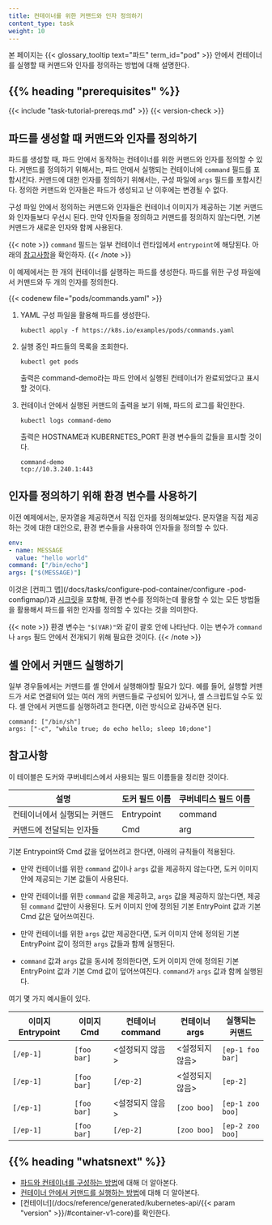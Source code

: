 ```yaml
---
title: 컨테이너를 위한 커맨드와 인자 정의하기
content_type: task
weight: 10
---
```


<!-- overview -->

본 페이지는 {{< glossary_tooltip text="파드" term_id="pod" >}} 안에서 컨테이너를 실행할
때 커맨드와 인자를 정의하는 방법에 대해 설명한다.




## {{% heading "prerequisites" %}}


{{< include "task-tutorial-prereqs.md" >}} {{< version-check >}}




<!-- steps -->

## 파드를 생성할 때 커맨드와 인자를 정의하기

파드를 생성할 때, 파드 안에서 동작하는 컨테이너를 위한 커맨드와 인자를
정의할 수 있다. 커맨드를 정의하기 위해서는, 파드 안에서 실행되는 컨테이너에
`command` 필드를 포함시킨다. 커맨드에 대한 인자를 정의하기 위해서는, 구성
파일에 `args` 필드를 포함시킨다. 정의한 커맨드와 인자들은 파드가 생성되고
난 이후에는 변경될 수 없다.

구성 파일 안에서 정의하는 커맨드와 인자들은 컨테이너 이미지가
제공하는 기본 커맨드와 인자들보다 우선시 된다. 만약 인자들을
정의하고 커맨드를 정의하지 않는다면, 기본 커맨드가 새로운 인자와
함께 사용된다.

{{< note >}}
`command` 필드는 일부 컨테이너 런타임에서 `entrypoint`에 해당된다.
아래의 [참고사항](#참고사항)을 확인하자.
{{< /note >}}

이 예제에서는 한 개의 컨테이너를 실행하는 파드를 생성한다. 파드를 위한 구성
파일에서 커맨드와 두 개의 인자를 정의한다.

{{< codenew file="pods/commands.yaml" >}}

1. YAML 구성 파일을 활용해 파드를 생성한다.

    ```shell
    kubectl apply -f https://k8s.io/examples/pods/commands.yaml
    ```

1. 실행 중인 파드들의 목록을 조회한다.

    ```shell
    kubectl get pods
    ```

    출력은 command-demo라는 파드 안에서 실행된 컨테이너가 완료되었다고 표시할
    것이다.

1. 컨테이너 안에서 실행된 커맨드의 출력을 보기 위해, 파드의 로그를
확인한다.

    ```shell
    kubectl logs command-demo
    ```

    출력은 HOSTNAME과 KUBERNETES_PORT 환경 변수들의 값들을 표시할
    것이다.

    ```
    command-demo
    tcp://10.3.240.1:443
    ```

## 인자를 정의하기 위해 환경 변수를 사용하기

이전 예제에서는, 문자열을 제공하면서 직접 인자를 정의해보았다.
문자열을 직접 제공하는 것에 대한 대안으로, 환경 변수들을 사용하여 인자들을
정의할 수 있다.

```yaml
env:
- name: MESSAGE
  value: "hello world"
command: ["/bin/echo"]
args: ["$(MESSAGE)"]
```

이것은 [컨피그 맵](/docs/tasks/configure-pod-container/configure
-pod-configmap/)과 [시크릿](/docs/concepts/configuration/secret/)을
포함해, 환경 변수를 정의하는데 활용할 수 있는 모든 방법들을 활용해서 파드를 위한 인자를
정의할
수 있다는 것을 의미한다.

{{< note >}}
환경 변수는 `"$(VAR)"`와 같이 괄호 안에 나타난다. 이는 변수가 `command`나 `args`
필드 안에서 전개되기 위해 필요한 것이다.
{{< /note >}}

## 셸 안에서 커맨드 실행하기

일부 경우들에서는 커맨드를 셸 안에서 실행해야할 필요가 있다. 예를 들어, 실행할 커맨드가
서로 연결되어 있는 여러 개의 커맨드들로 구성되어 있거나, 셸 스크립트일 수도 있다. 셸 안에서
커맨드를 실행하려고 한다면, 이런 방식으로 감싸주면 된다.

```shell
command: ["/bin/sh"]
args: ["-c", "while true; do echo hello; sleep 10;done"]
```

## 참고사항

이 테이블은 도커와 쿠버네티스에서 사용되는 필드 이름들을 정리한 것이다.

|                   설명                  |       도커 필드 이름      |    쿠버네티스 필드 이름    |
|----------------------------------------|------------------------|-----------------------|
|  컨테이너에서 실행되는 커맨드                 |  Entrypoint            |      command          |
|  커맨드에 전달되는 인자들                    |  Cmd                   |      arg              |

기본 Entrypoint와 Cmd 값을 덮어쓰려고 한다면, 아래의 규칙들이 적용된다.

* 만약 컨테이너를 위한 `command` 값이나 `args` 값을 제공하지 않는다면, 도커 이미지 안에
제공되는 기본 값들이 사용된다.

* 만약 컨테이너를 위한 `command` 값을 제공하고, `args` 값을 제공하지 않는다면,
제공된 `command` 값만이 사용된다. 도커 이미지 안에 정의된 기본 EntryPoint 값과 기본
Cmd 값은 덮어쓰여진다.

* 만약 컨테이너를 위한 `args` 값만 제공한다면, 도커 이미지 안에 정의된 기본 EntryPoint
값이 정의한 `args` 값들과 함께 실행된다.

* `command` 값과 `args` 값을 동시에 정의한다면, 도커 이미지 안에 정의된 기본
EntryPoint 값과 기본 Cmd 값이 덮어쓰여진다. `command`가 `args` 값과 함께
실행된다.

여기 몇 가지 예시들이 있다.

| 이미지 Entrypoint    |    이미지 Cmd      | 컨테이너 command      |  컨테이너 args      |    실행되는 커맨드   |
|--------------------|------------------|---------------------|--------------------|------------------|
|     `[/ep-1]`      |   `[foo bar]`    | &lt;설정되지 않음&gt;  | &lt;설정되지 않음&gt; | `[ep-1 foo bar]` |
|     `[/ep-1]`      |   `[foo bar]`    |      `[/ep-2]`      | &lt;설정되지 않음&gt; |     `[ep-2]`     |
|     `[/ep-1]`      |   `[foo bar]`    | &lt;설정되지 않음&gt;  |     `[zoo boo]`    | `[ep-1 zoo boo]` |
|     `[/ep-1]`      |   `[foo bar]`    |   `[/ep-2]`         |     `[zoo boo]`    | `[ep-2 zoo boo]` |




## {{% heading "whatsnext" %}}


* [파드와 컨테이너를 구성하는 방법](/ko/docs/tasks/)에 대해 더 알아본다.
* [컨테이너 안에서 커맨드를 실행하는 방법](/docs/tasks/debug-application-cluster/get-shell-running-container/)에 대해 더 알아본다.
* [컨테이너](/docs/reference/generated/kubernetes-api/{{< param "version" >}}/#container-v1-core)를 확인한다.
